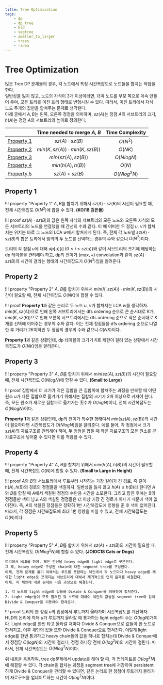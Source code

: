 ```yaml
---
title: Tree Optimization
tags:
    - dp
    - dp_tree
    - hld
    - segtree
    - smaller_to_larger
    - trees
    - ~idea
---
```


# Tree Optimization

많은 Tree DP 문제들의 경우, 각 노드에서 특정 시간복잡도로 노드들을 합치는 작업을 한다.  
일반성을 잃지 않고, 노드의 자식이 3개 이상이라면, 더미 노드를 부모 쪽으로 계속 만들어 주며, 모든 트리를 이진 트리 형태로 변형시킬 수 있다.
따라서, 이진 트리에서 자식 노드 두개의 값만을 합쳐주는 문제로 생각한다.  
아래 글에서 $A, B$는 왼쪽, 오른쪽 정점을 의미하며, $sz(A)$는 정점 $A$의 서브트리의 크기, $h(A)$는 정점 $A$의 서브트리의 높이로 정의한다.

<center>

|                             |    Time needed to merge $A$, $B$    | Time Complexity |
|:---------------------------:|:-----------------------------------:|:---------------:|
| [Property 1](./#property-1) |         $sz(A) \cdot sz(B)$         |     $O(N^2)$    |
| [Property 2](./#property-2) | $min(K, sz(A)) \cdot min(K, sz(B))$ |     $O(NK)$     |
| [Property 3](./#property-3) |         $min(sz(A), sz(B))$         |    $O(NlogN)$   |
| [Property 4](./#property-4) |          $min(h(A), h(B))$          |      $O(N)$     |
| [Property 5](./#property-5) |            $sz(A)+sz(B)$            |   $O(Nlog^2N)$  |

</center>

## Property 1

!!! property "Property 1"
    $A, B$를 합치기 위해서 $sz(A) \cdot sz(B)$의 시간이 필요할 때, 전체 시간복잡도 $O(N^2)$에 합칠 수 있다.
    **(KOI18 검은돌)**

!!! proof
    $sz(A) \cdot sz(B)$의 값은 왼쪽 자식의 서브트리의 모든 노드와 오른쪽 자식의 모든 서브트리의 노드를 연결했을 때 간선의 수와 같다.
    이 때 어떠한 두 정점 $u$, $v$가 합쳐지는 위치는 바로 그 노드의 LCA $w$에서 합쳐지게 된다.
    즉, 전체 각 노드별 $sz(A) \cdot sz(B)$의 합은 트리에서 임의의 두 노드를 선택하는 경우의 수와 같으니 $O(N^2)$이다.

트리의 각 정점 $u$에 대해 $dp[u][i]$ $(0 \le i \le sz(u))$와 같이 서브트리의 크기에 해당하는 dp 테이블을 관리해야 하고, dp의 전이가 $(max, +)$ convolution과 같이 $sz(A) \cdot sz(B)$의 시간이 걸리는 형태의 시간복잡도가 $O(N^2)$임을 알려준다.

## Property 2

!!! property "Property 2"
    $A$, $B$를 합치기 위해서 $min(K, sz(A)) \cdot min(K, sz(B))$의 시간이 필요할 때, 전체 시간복잡도 $O(NK)$에 합칠 수 있다.

!!! proof
    **Property 1**과 같은 논리로 두 노드 $u$, $v$가 합쳐지는 LCA $w$를 생각하자.
    $min(K, sz(A))$으로 인해 왼쪽 서브트리에서는 dfs ordering 순으로 큰 순서대로 $K$개, $min(K, sz(B))$으로 인해 오른쪽 서브트리에서는 dfs ordering 순으로 작은 순서대로 $K$개를 선택해 이어주는 경우의 수와 같다.
    이는 전체 정점들을 dfs ordering 순으로 나열한 후 거리가 $2K$이하인 두 정점의 경우의 수와 같으니 $O(NK)$이다.

**Property 1**과 같은 상황인데, dp 테이블의 크기가 $K$로 제한이 걸려 있는 상황에서 시간복잡도가 $O(NK)$임을 알려준다.

## Property 3

!!! property "Property 3"
    $A$, $B$를 합치기 위해서 $min(sz(A), sz(B))$의 시간이 필요할 때, 전체 시간복잡도 $O(NlogN)$에 합칠 수 있다.
    **(Small to Large)**

!!! proof
    집합에서 더 크기가 작은 집합을 큰 집합쪽에 합쳐주는 과정을 반복할 때 어떤 원소 $u$가 다른 집합으로 옮겨가기 위해서는 집합의 크기가 2배 이상으로 커져야 한다.
    즉, 모든 원소가 새로운 집합으로 옮겨가는 횟수가 $O(logN)$이니, 전체 시간복잡도는 $O(NlogN)$이다.

**Property 1**과 같은 상황인데, dp의 전이가 특수한 형태여서 $min(sz(A), sz(B))$의 시간이 필요하다면 시간복잡도가 $O(NlogN)$임을 알려준다.
예를 들어, 각 정점에서 크기 $sz(A)$의 자료구조를 관리해야 하며, 두 정점을 합칠 때 작은 자료구조의 모든 원소를 큰 자료구조에 넣어줄 수 있다면 이를 적용할 수 있다.

## Property 4

!!! property "Property 4"
    $A$, $B$를 합치기 위해서 $min(h(A), h(B))$의 시간이 필요할 때, 전체 시간복잡도 $O(N)$에 합칠 수 있다.
    **(Small to Large in Height)**

!!! proof
    $A$와 $B$의 서브트리에서 루트부터 시작하는 가장 길이가 긴 경로, 즉 길이 $h(A), h(B)$의 경로의 정점들을 색칠하자.
    일반성을 잃지 않고 $h(A) \le h(B)$라 한다면 $A$와 $B$를 합칠 때 $A$에서 색칠된 정점의 수만큼 시간을 소모한다.
    그리고 합친 후에는 $B$의 정점들만 색이 남고 $A$의 색칠된 정점들은 더 이상 가장 긴 경로가 아니기 때문에 색이 없어진다.
    즉, $A$의 색칠된 정점들은 정확히 $1$번 시간복잡도에 영향을 준 후 색이 없어진다.
    따라서, 각 정점은 시간복잡도에 최대 $1$번 영향을 미칠 수 있고, 전체 시간복잡도는 $O(N)$이다.

## Property 5

!!! property "Property 5"
    $A$, $B$를 합치기 위해서 $sz(A)+sz(B)$의 시간이 필요할 때, 전체 시간복잡도 $O(Nlog^2N)$에 합칠 수 있다.
    **(JOIOC18 Cats or Dogs)**

    트리에서 HLD를 하여, 모든 간선을 heavy edge와 light edge로 구분한다.
    그 후, heavy edge로 구성된 chain에 대한 segment tree를 구성한다.
    이제, 전체 문제를 풀기 위해서는 루트를 포함하는 체인에서 각 노드마다 heavy edge를 제외한 light edge로 쪼개지는 서브트리에 대해서 재귀적으로 먼저 문제를 해결한다.
    이제, 이 체인에 대한 문제는 다음 과정으로 해결한다.

    1. 각 노드의 light edge의 값들을 Divide & Conquer을 이용하여 합쳐준다.
    2. Light edge들이 모두 합쳐진 각 노드에 대하여 체인의 값들을 segment tree와 같이 Divide & Conquer을 이용하여 합쳐준다.

!!! proof
    트리의 한 정점 $u$의 입장에서 루트까지 올라가며 시간복잡도를 계산하자.  
    HLD의 논리에 의해 $u$가 루트까지 올라갈 때 통과하는 light edge의 수는 $O(logN)$개이다.
    Light edge를 한번 타고 올라갈 때마다 Divide & Conquer으로 값들이 한 노드로 합쳐지고, 이후 체인의 값들 또한 Divide & Conquer으로 합쳐진다.
    이렇게 light edge를 한번 통과하고 heavy chain들의 값을 하나로 합치는데 Divide & Conquer에서 정점당 $O(logN)$의 시간이 걸리니, 정점 하나당 전체 $O(log^2N)$의 시간이 걸린다.
    따라서, 전체 시간복잡도는 $O(Nlog^2N)$이다.
    
위 내용을 응용하여, tree dp문제에서 update를 해야 할 때, 각 업데이트를 $O(log^2N)$에 해결할 수 있다.
각 chain을 합치는 과정을 segment tree에 저장하여 persistent 하게 Divide & Conquer을 관리할 수 있다면, 같은 논리로 한 정점이 루트까지 올라가며 자료구조를 업데이트하는 시간이 $O(log^2N)$이다.

